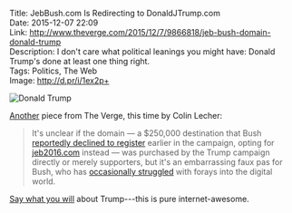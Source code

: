 Title: JebBush.com Is Redirecting to DonaldJTrump.com  
Date: 2015-12-07 22:09  
Link: http://www.theverge.com/2015/12/7/9866818/jeb-bush-domain-donald-trump  
Description: I don't care what political leanings you might have: Donald Trump's done at least one thing right.  
Tags: Politics, The Web  
Image: http://d.pr/i/1ex2p+  

![Donald Trump][1]

[Another][2] piece from The Verge, this time by Colin Lecher:

> It's unclear if the domain — a $250,000 destination that Bush [reportedly declined to register][3] earlier in the campaign, opting for [jeb2016.com][4] instead — was purchased by the Trump campaign directly or merely supporters, but it's an embarrassing faux pas for Bush, who has [occasionally struggled][5] with forays into the digital world.

[Say what you will][6] about Trump---this is pure internet-awesome.

[1]: http://d.pr/i/1ex2p+ "Orange skin, white hair."
[2]: /2015/12/7 "More posts from today, including one from The Verge"
[3]: http://money.cnn.com/2015/04/06/technology/hillary-clinton-website/ "What idiot suggested not buying this domain!?"
[4]: https://jeb2016.com/ "Almost as cool as jebbush.com"
[5]: http://www.theverge.com/2015/2/10/8013531/jeb-bush-florida-email-dump-privacy "Struggled, indeed."
[6]: http://www.vox.com/2015/12/7/9868632/trump-muslim-immigration-ban "Donald Trump on keeping Muslims out"